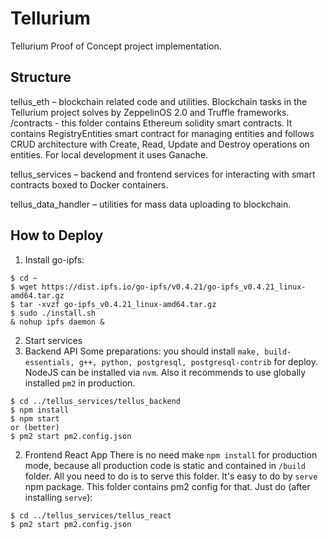 # Tellurium
Tellurium Proof of Concept project implementation.

## Structure
tellus_eth – blockchain related code and utilities.
Blockchain tasks in the Tellurium project solves by ZeppelinOS 2.0 and Truffle frameworks.
/contracts - this folder contains Ethereum solidity smart contracts. It contains RegistryEntities smart contract for managing entities and follows CRUD architecture with Create, Read, Update and Destroy operations on entities. For local development it uses Ganache.

tellus_services – backend and frontend services for interacting with smart contracts boxed to Docker containers.

tellus_data_handler – utilities for mass data uploading to blockchain.

## How to Deploy

1. Install go-ipfs:
```
$ cd ~
$ wget https://dist.ipfs.io/go-ipfs/v0.4.21/go-ipfs_v0.4.21_linux-amd64.tar.gz
$ tar -xvzf go-ipfs_v0.4.21_linux-amd64.tar.gz
$ sudo ./install.sh
& nohup ipfs daemon &
```

2. Start services
  1. Backend API
Some preparations: you should install `make, build-essentials, g++, python, postgresql, postgresql-contrib` for deploy. NodeJS can be installed via `nvm`. Also it recommends to use globally installed `pm2` in production.
```
$ cd ../tellus_services/tellus_backend
$ npm install
$ npm start
or (better)
$ pm2 start pm2.config.json
```

  2. Frontend React App
There is no need make `npm install` for production mode, because all production code is static and contained in `/build` folder. All you need to do is to serve this folder. It's easy to do by `serve` npm package. This folder contains pm2 config for that. Just do (after installing `serve`):
```
$ cd ../tellus_services/tellus_react
$ pm2 start pm2.config.json
```